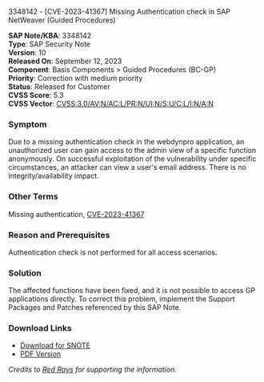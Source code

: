 3348142 - [CVE-2023-41367] Missing Authentication check in SAP NetWeaver (Guided Procedures)

**SAP Note/KBA**: 3348142  
**Type**: SAP Security Note  
**Version**: 10  
**Released On**: September 12, 2023  
**Component**: Basis Components > Guided Procedures (BC-GP)  
**Priority**: Correction with medium priority  
**Status**: Released for Customer  
**CVSS Score**: 5.3  
**CVSS Vector**: [CVSS:3.0/AV:N/AC:L/PR:N/UI:N/S:U/C:L/I:N/A:N](https://www.first.org/cvss/)

### Symptom
Due to a missing authentication check in the webdynpro application, an unauthorized user can gain access to the admin view of a specific function anonymously. On successful exploitation of the vulnerability under specific circumstances, an attacker can view a user's email address. There is no integrity/availability impact.

### Other Terms
Missing authentication, [CVE-2023-41367](https://cve.mitre.org/cgi-bin/cvename.cgi?name=CVE-2023-41367)

### Reason and Prerequisites
Authentication check is not performed for all access scenarios.

### Solution
The affected functions have been fixed, and it is not possible to access GP applications directly. To correct this problem, implement the Support Packages and Patches referenced by this SAP Note.

### Download Links
- [Download for SNOTE](https://notesdownloads.sap.com/note/0040000001089032023)
- [PDF Version](https://userapps.support.sap.com/sap/support/sfm/notes/print/0003348142?language=en-US&token=5C172CCD7389F1653F4C2F57542C691F)

*Credits to [Red Rays](https://redrays.io) for supporting the information.*